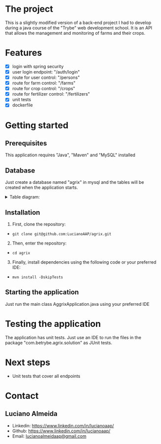 # The project

This is a slightly modified version of a back-end project I had to develop during a java course of the "Trybe" web development school. It is an API that allows the management and monitoring of farms and their crops.

# Features

- [x] login with spring security
- [x] user login endpoint: "/auth/login"
- [x] route for user control: "/persons"
- [x] route for farm control: "/farms"
- [x] route for crop control: "/crops"
- [x] route for fertilizer control: "/fertilizers"
- [x] unit tests
- [x] dockerfile

# Getting started

## Prerequisites

This application requires "Java", "Maven" and "MySQL" installed

## Database

Just create a database named "agrix" in mysql and the tables will be created when the application starts.

<details>
    <summary>Table diagram:</summary>

![Table model](images/tables.png)
</details>

## Installation

1. First, clone the repository:
- `git clone git@github.com:LucianoAAP/agrix.git`
2. Then, enter the repository:
- `cd agrix`
3. Finally, install dependencies using the following code or your preferred IDE:
- `mvn install -DskipTests`

## Starting the application

Just run the main class AggrixApplication.java using your preferred IDE

# Testing the application

The application has unit tests. Just use an IDE to run the files in the package "com.betrybe.agrix.solution" as JUnit tests.

# Next steps

- Unit tests that cover all endpoints

# Contact

## Luciano Almeida

- Linkedin: https://www.linkedin.com/in/lucianoaap/
- Github: https://www.linkedin.com/in/lucianoaap/
- Email: lucianoalmeidaap@gmail.com